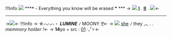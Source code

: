 !!!info ![](https://cdn.discordapp.com/attachments/1092178832854888518/1108832208795467877/ezgif-1-9d0a55280e.gif) ***❝ - Everything you know will be erased ❞ ***
-> ![](https://caterpie.crd.co/assets/images/gallery21/b70a3bb8.gif?v=8cec5808) [𝐈](https://rentry.co/My-Sunny) . [𝐈𝐈](https://dash.pluralkit.me/profile/m/vfizb) . ![](https://caterpie.crd.co/assets/images/gallery21/dc21aa11.gif?v=8cec5808)<-
***
->![](https://cdn.discordapp.com/attachments/1092178832854888518/1108830523826127018/blur_edges_12.png)<-
!!!info
-> ☆⌒⌒⌒・ ***LUMINE*** ﾉ MOONY _!_[***!***]()<-
-> ![](https://caterpie.crd.co/assets/images/gallery22/1b99f8e9.gif?v=8cec5808) [she]() ﾉ they ︵ . . *memmory holder !*<-
-> **14**yo  + src : [01](https://www.gensh.in/characters/lumine)   ‧₊˚✧<-